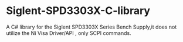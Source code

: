# Siglent-SPD3303X-C-library
A C# library for the Siglent SPD3303X Series Bench Supply,it does not utilize the Ni Visa Driver/API , only SCPI commands. 
